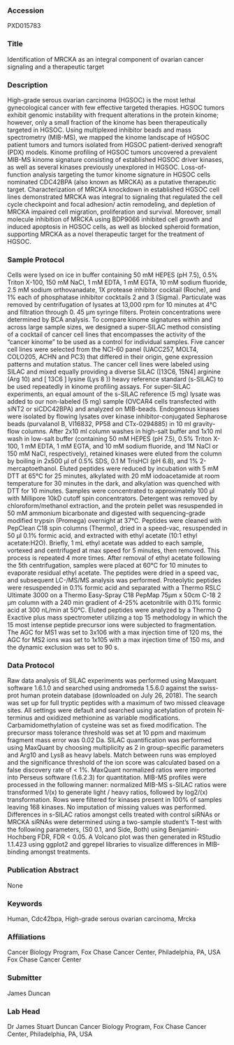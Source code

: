 ### Accession
PXD015783

### Title
Identification of MRCKA as an integral component of ovarian cancer signaling and a therapeutic target

### Description
High-grade serous ovarian carcinoma (HGSOC) is the most lethal gynecological cancer with few effective targeted therapies. HGSOC tumors exhibit genomic instability with frequent alterations in the protein kinome; however, only a small fraction of the kinome has been therapeutically targeted in HGSOC. Using multiplexed inhibitor beads and mass spectrometry (MIB-MS), we mapped the kinome landscape of HGSOC patient tumors and tumors isolated from HGSOC patient-derived xenograft (PDX) models.  Kinome profiling of HGSOC tumors uncovered a prevalent MIB-MS kinome signature consisting of established HGSOC driver kinases, as well as several kinases previously unexplored in HGSOC.  Loss-of-function analysis targeting the tumor kinome signature in HGSOC cells nominated CDC42BPA (also known as MRCKA) as a putative therapeutic target.  Characterization of MRCKA knockdown in established HGSOC cell lines demonstrated MRCKA was integral to signaling that regulated the cell cycle checkpoint and focal adhesion/ actin remodeling, and depletion of MRCKA impaired cell migration, proliferation and survival.  Moreover, small molecule inhibition of MRCKA using BDP9066 inhibited cell growth and induced apoptosis in HGSOC cells, as well as blocked spheroid formation, supporting MRCKA as a novel therapeutic target for the treatment of HGSOC.

### Sample Protocol
Cells were lysed on ice in buffer containing 50 mM HEPES (pH 7.5), 0.5% Triton X-100, 150 mM NaCl, 1 mM EDTA, 1 mM EGTA, 10 mM sodium fluoride, 2.5 mM sodium orthovanadate, 1X protease inhibitor cocktail (Roche), and 1% each of phosphatase inhibitor cocktails 2 and 3 (Sigma). Particulate was removed by centrifugation of lysates at 13,000 rpm for 10 minutes at 4°C and filtration through 0. 45 µm syringe filters. Protein concentrations were determined by BCA analysis. To compare kinome signatures within and across large sample sizes, we designed a super-SILAC method consisting of a cocktail of cancer cell lines that encompasses the activity of the “cancer kinome” to be used as a control for individual samples. Five cancer cell lines were selected from the NCI-60 panel (UACC257, MOLT4, COLO205, ACHN and PC3) that differed in their origin, gene expression patterns and mutation status. The cancer cell lines were labeled using SILAC and mixed equally providing a diverse SILAC ([13C6, 15N4] arginine (Arg 10) and [ 13C6 ] lysine (Lys 8 )) heavy reference standard (s-SILAC) to be used repeatedly in kinome profiling assays. For super-SILAC experiments, an equal amount of the s-SILAC reference (5 mg) lysate was added to our non-labeled (5 mg) sample (OVCAR4 cells transfected with siNT2 or siCDC42BPA) and analyzed on MIB-beads. Endogenous kinases were isolated by flowing lysates over kinase inhibitor-conjugated Sepharose beads (purvalanol B, VI16832, PP58 and CTx-0294885) in 10 ml gravity-flow columns. After 2x10 ml column washes in high-salt buffer and 1x10 ml wash in low-salt buffer (containing 50 mM HEPES (pH 7.5), 0.5% Triton X-100, 1 mM EDTA, 1 mM EGTA, and 10 mM sodium fluoride, and 1M NaCl or 150 mM NaCl, respectively), retained kinases were eluted from the column by boiling in 2x500 µl of 0.5% SDS, 0.1 M TrisHCl (pH 6.8), and 1% 2-mercaptoethanol. Eluted peptides were reduced by incubation with 5 mM DTT at 65°C for 25 minutes, alkylated with 20 mM iodoacetamide at room temperature for 30 minutes in the dark, and alkylation was quenched with DTT for 10 minutes. Samples were concentrated to approximately 100 µl with Millipore 10kD cutoff spin concentrators. Detergent was removed by chloroform/methanol extraction, and the protein pellet was resuspended in 50 mM ammonium bicarbonate and digested with sequencing-grade modified trypsin (Promega) overnight at 37°C. Peptides were cleaned with PepClean C18 spin columns (Thermo), dried in a speed-vac, resuspended in 50 μl 0.1% formic acid, and extracted  with ethyl acetate (10:1 ethyl acetate:H2O). Briefly, 1 mL ethyl acetate was added to each sample, vortexed and centrifuged at max speed for 5 minutes, then removed. This process is repeated 4 more times. After removal of ethyl acetate following the 5th centrifugation, samples were placed at 60°C for 10 minutes to evaporate residual ethyl acetate. The peptides were dried in a speed vac, and subsequent LC-/MS/MS analysis was performed. Proteolytic peptides were resuspended in 0.1% formic acid and separated with a Thermo RSLC Ultimate 3000 on a Thermo Easy-Spray C18 PepMap 75µm x 50cm C-18 2 µm column with a 240 min gradient of 4-25% acetonitrile with 0.1% formic acid at 300 nL/min at 50°C. Eluted peptides were analyzed by a Thermo Q Exactive plus mass spectrometer utilizing a top 15 methodology in which the 15 most intense peptide precursor ions were subjected to fragmentation. The AGC for MS1 was set to 3x106 with a max injection time of 120 ms, the AGC for MS2 ions was set to 1x105 with a max injection time of 150 ms, and the dynamic exclusion was set to 90 s.

### Data Protocol
Raw data analysis of SILAC experiments was performed using Maxquant software 1.6.1.0 and searched using andromeda 1.5.6.0 against the swiss-prot human protein database (downloaded on July 26, 2018). The search was set up for full tryptic peptides with a maximum of two missed cleavage sites. All settings were default and searched using acetylation of protein N-terminus and oxidized methionine as variable modifications. Carbamidomethylation of cysteine was set as fixed modification. The precursor mass tolerance threshold was set at 10 ppm and maximum fragment mass error was 0.02 Da. SILAC quantification was performed using MaxQuant by choosing multiplicity as 2 in group-specific parameters and Arg10 and Lys8 as heavy labels. Match between runs was employed and the significance threshold of the ion score was calculated based on a false discovery rate of < 1%. MaxQuant normalized ratios were imported into Perseus software (1.6.2.3) for quantitation. MIB-MS profiles were processed in the following manner: normalized MIB-MS s-SILAC ratios were transformed 1/(x) to generate light / heavy ratios, followed by log2/(x) transformation. Rows were filtered for kinases present in 100% of samples leaving 168 kinases. No imputation of missing values was performed. Differences in s-SILAC ratios amongst cells treated with control siRNAs or MRCKA siRNAs were determined using a two-sample student’s T-test with the following parameters, (S0 0.1, and Side, Both) using Benjamini-Hochberg FDR, FDR < 0.05. A Volcano plot was then generated in RStudio 1.1.423 using ggplot2 and ggrepel libraries to visualize differences in MIB-binding amongst treatments.

### Publication Abstract
None

### Keywords
Human, Cdc42bpa, High-grade serous ovarian carcinoma, Mrcka

### Affiliations
Cancer Biology Program, Fox Chase Cancer Center, Philadelphia, PA, USA
Fox Chase Cancer Center

### Submitter
James Duncan

### Lab Head
Dr James Stuart Duncan
Cancer Biology Program, Fox Chase Cancer Center, Philadelphia, PA, USA


